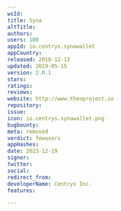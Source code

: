 ```yaml
---
wsId: 
title: Syna
altTitle: 
authors: 
users: 100
appId: io.centrys.synawallet
appCountry: 
released: 2018-12-13
updated: 2019-05-15
version: 2.0.1
stars: 
ratings: 
reviews: 
website: http://www.theoproject.io
repository: 
issue: 
icon: io.centrys.synawallet.png
bugbounty: 
meta: removed
verdict: fewusers
appHashes: 
date: 2023-12-19
signer: 
twitter: 
social: 
redirect_from: 
developerName: Centrys Inc.
features: 

---
```


